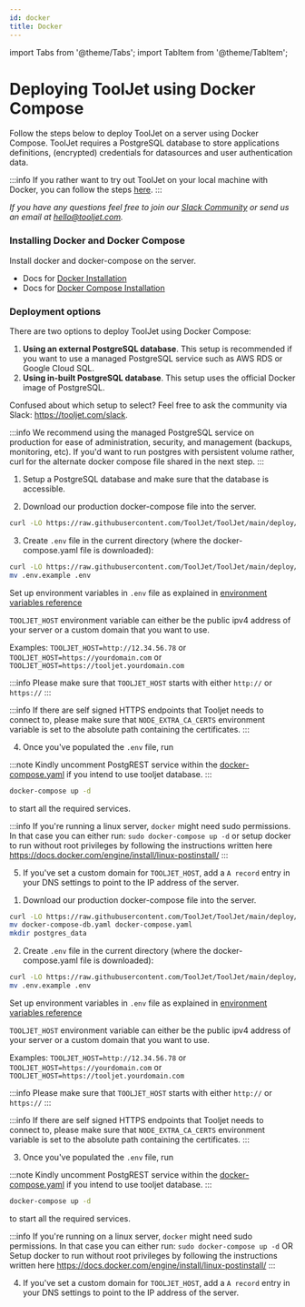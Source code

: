 ```yaml
---
id: docker
title: Docker
---
```


import Tabs from '@theme/Tabs';
import TabItem from '@theme/TabItem';

# Deploying ToolJet using Docker Compose

Follow the steps below to deploy ToolJet on a server using Docker Compose. ToolJet requires a PostgreSQL database to store applications definitions, (encrypted) credentials for datasources and user authentication data.

:::info
If you rather want to try out ToolJet on your local machine with Docker, you can follow the steps [here](/docs/2.8.0/setup/try-tooljet).
:::

*If you have any questions feel free to join our [Slack Community](https://tooljet.com/slack) or send us an email at hello@tooljet.com.*

### Installing Docker and Docker Compose
Install docker and docker-compose on the server.
   - Docs for [Docker Installation](https://docs.docker.com/engine/install/)
   - Docs for [Docker Compose Installation](https://docs.docker.com/compose/install/)

### Deployment options

There are two options to deploy ToolJet using Docker Compose:
1.   **Using an external PostgreSQL database**. This setup is recommended if you want to use a managed PostgreSQL service such as AWS RDS or Google Cloud SQL.
2.   **Using in-built PostgreSQL database**. This setup uses the official Docker image of PostgreSQL.

Confused about which setup to select? Feel free to ask the community via Slack: https://tooljet.com/slack.

:::info
We recommend using the managed PostgreSQL service on production for ease of administration, security, and management (backups, monitoring, etc).
If you'd want to run postgres with persistent volume rather, curl for the alternate docker compose file shared in the next step.
:::

<Tabs>
  <TabItem value="with-external-postgres" label="With external PostgreSQL" default>

  1. Setup a PostgreSQL database and make sure that the database is accessible.

  2. Download our production docker-compose file into the server.
  ```bash
  curl -LO https://raw.githubusercontent.com/ToolJet/ToolJet/main/deploy/docker/docker-compose.yaml
  ```

  3. Create `.env` file in the current directory (where the docker-compose.yaml file is downloaded):

  ```bash
  curl -LO https://raw.githubusercontent.com/ToolJet/ToolJet/main/deploy/docker/.env.example
  mv .env.example .env
  ```

  Set up environment variables in `.env` file as explained in [environment variables reference](/docs/setup/env-vars)

  `TOOLJET_HOST` environment variable can either be the public ipv4 address of your server or a custom domain that you want to use.

  Examples:
  `TOOLJET_HOST=http://12.34.56.78` or
  `TOOLJET_HOST=https://yourdomain.com` or
  `TOOLJET_HOST=https://tooljet.yourdomain.com`

  :::info
  Please make sure that `TOOLJET_HOST` starts with either `http://` or `https://`
  :::

  :::info
  If there are self signed HTTPS endpoints that Tooljet needs to connect to, please make sure that `NODE_EXTRA_CA_CERTS` environment variable is set to the absolute path containing the certificates.
  :::

  4. Once you've populated the `.env` file, run

  :::note
  Kindly uncomment PostgREST service within the [docker-compose.yaml](https://raw.githubusercontent.com/tooljet/tooljet/main/deploy/docker/docker-compose.yaml) if you intend to use tooljet database.
  :::

  ```bash
  docker-compose up -d
  ```

  to start all the required services.

  :::info
  If you're running a linux server, `docker` might need sudo permissions. In that case you can either run:
  `sudo docker-compose up -d`
  or
  setup docker to run without root privileges by following the instructions written here https://docs.docker.com/engine/install/linux-postinstall/
  :::

  5. If you've set a custom domain for `TOOLJET_HOST`, add a `A record` entry in your DNS settings to point to the IP address of the server.


  </TabItem>
  <TabItem value="with-in-built-postgres" label="With in-built PostgreSQL">

  1. Download our production docker-compose file into the server.
  ```bash
  curl -LO https://raw.githubusercontent.com/ToolJet/ToolJet/main/deploy/docker/docker-compose-db.yaml
  mv docker-compose-db.yaml docker-compose.yaml
  mkdir postgres_data
  ```

  2. Create `.env` file in the current directory (where the docker-compose.yaml file is downloaded):

  ```bash
  curl -LO https://raw.githubusercontent.com/ToolJet/ToolJet/main/deploy/docker/.env.example
  mv .env.example .env
  ```

  Set up environment variables in `.env` file as explained in [environment variables reference](/docs/setup/env-vars)

  `TOOLJET_HOST` environment variable can either be the public ipv4 address of your server or a custom domain that you want to use.

  Examples:
  `TOOLJET_HOST=http://12.34.56.78` or
  `TOOLJET_HOST=https://yourdomain.com` or
  `TOOLJET_HOST=https://tooljet.yourdomain.com`

  :::info
  Please make sure that `TOOLJET_HOST` starts with either `http://` or `https://`
  :::

  :::info
  If there are self signed HTTPS endpoints that Tooljet needs to connect to, please make sure that `NODE_EXTRA_CA_CERTS` environment variable is set to the absolute path containing the certificates.
  :::

  3. Once you've populated the `.env` file, run

  :::note
  Kindly uncomment PostgREST service within the [docker-compose.yaml](https://raw.githubusercontent.com/ToolJet/ToolJet/main/deploy/docker/docker-compose-db.yaml) if you intend to use tooljet database.
  :::

  ```bash
  docker-compose up -d
  ```

  to start all the required services.

  :::info
  If you're running on a linux server, `docker` might need sudo permissions. In that case you can either run:
  `sudo docker-compose up -d`
  OR
  Setup docker to run without root privileges by following the instructions written here https://docs.docker.com/engine/install/linux-postinstall/
  :::

  4. If you've set a custom domain for `TOOLJET_HOST`, add a `A record` entry in your DNS settings to point to the IP address of the server.



  </TabItem>
</Tabs>

